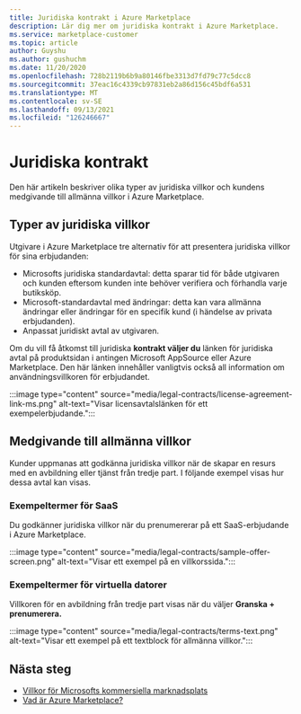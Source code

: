 ```yaml
---
title: Juridiska kontrakt i Azure Marketplace
description: Lär dig mer om juridiska kontrakt i Azure Marketplace.
ms.service: marketplace-customer
ms.topic: article
author: Guyshu
ms.author: gushuchm
ms.date: 11/20/2020
ms.openlocfilehash: 728b2119b6b9a80146fbe3313d7fd79c77c5dcc8
ms.sourcegitcommit: 37eac16c4339cb97831eb2a86d156c45bdf6a531
ms.translationtype: MT
ms.contentlocale: sv-SE
ms.lasthandoff: 09/13/2021
ms.locfileid: "126246667"
---
```

# <a name="legal-contracts"></a>Juridiska kontrakt

Den här artikeln beskriver olika typer av juridiska villkor och kundens medgivande till allmänna villkor i Azure Marketplace.

## <a name="types-of-legal-terms"></a>Typer av juridiska villkor

Utgivare i Azure Marketplace tre alternativ för att presentera juridiska villkor för sina erbjudanden:

- Microsofts juridiska standardavtal: detta sparar tid för både utgivaren och kunden eftersom kunden inte behöver verifiera och förhandla varje butiksköp.
- Microsoft-standardavtal med ändringar: detta kan vara allmänna ändringar eller ändringar för en specifik kund (i händelse av privata erbjudanden).
- Anpassat juridiskt avtal av utgivaren.

Om du vill få åtkomst till juridiska **kontrakt väljer du** länken för juridiska avtal på produktsidan i antingen Microsoft AppSource eller Azure Marketplace. Den här länken innehåller vanligtvis också all information om användningsvillkoren för erbjudandet.

:::image type="content" source="media/legal-contracts/license-agreement-link-ms.png" alt-text="Visar licensavtalslänken för ett exempelerbjudande.":::

## <a name="consenting-to-terms-and-conditions"></a>Medgivande till allmänna villkor

Kunder uppmanas att godkänna juridiska villkor när de skapar en resurs med en avbildning eller tjänst från tredje part. I följande exempel visas hur dessa avtal kan visas.

### <a name="saas-example-terms"></a>Exempeltermer för SaaS

Du godkänner juridiska villkor när du prenumererar på ett SaaS-erbjudande i Azure Marketplace.

:::image type="content" source="media/legal-contracts/sample-offer-screen.png" alt-text="Visar ett exempel på en villkorssida.":::

### <a name="virtual-machine-example-terms"></a>Exempeltermer för virtuella datorer

Villkoren för en avbildning från tredje part visas när du väljer **Granska + prenumerera.**

:::image type="content" source="media/legal-contracts/terms-text.png" alt-text="Visar ett exempel på ett textblock för allmänna villkor.":::

## <a name="next-steps"></a>Nästa steg

- [Villkor för Microsofts kommersiella marknadsplats](https://azure.microsoft.com/support/legal/marketplace-terms/)
- [Vad är Azure Marketplace?](azure-marketplace-overview.md) 
